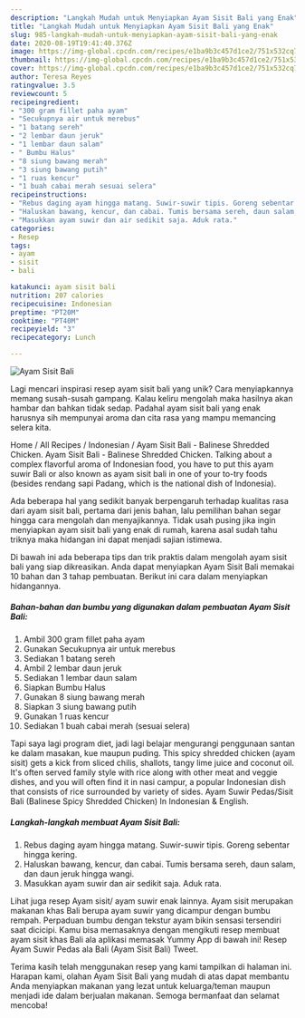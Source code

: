 ```yaml
---
description: "Langkah Mudah untuk Menyiapkan Ayam Sisit Bali yang Enak"
title: "Langkah Mudah untuk Menyiapkan Ayam Sisit Bali yang Enak"
slug: 985-langkah-mudah-untuk-menyiapkan-ayam-sisit-bali-yang-enak
date: 2020-08-19T19:41:40.376Z
image: https://img-global.cpcdn.com/recipes/e1ba9b3c457d1ce2/751x532cq70/ayam-sisit-bali-foto-resep-utama.jpg
thumbnail: https://img-global.cpcdn.com/recipes/e1ba9b3c457d1ce2/751x532cq70/ayam-sisit-bali-foto-resep-utama.jpg
cover: https://img-global.cpcdn.com/recipes/e1ba9b3c457d1ce2/751x532cq70/ayam-sisit-bali-foto-resep-utama.jpg
author: Teresa Reyes
ratingvalue: 3.5
reviewcount: 5
recipeingredient:
- "300 gram fillet paha ayam"
- "Secukupnya air untuk merebus"
- "1 batang sereh"
- "2 lembar daun jeruk"
- "1 lembar daun salam"
- " Bumbu Halus"
- "8 siung bawang merah"
- "3 siung bawang putih"
- "1 ruas kencur"
- "1 buah cabai merah sesuai selera"
recipeinstructions:
- "Rebus daging ayam hingga matang. Suwir-suwir tipis. Goreng sebentar hingga kering."
- "Haluskan bawang, kencur, dan cabai. Tumis bersama sereh, daun salam, dan daun jeruk hingga wangi."
- "Masukkan ayam suwir dan air sedikit saja. Aduk rata."
categories:
- Resep
tags:
- ayam
- sisit
- bali

katakunci: ayam sisit bali 
nutrition: 207 calories
recipecuisine: Indonesian
preptime: "PT20M"
cooktime: "PT40M"
recipeyield: "3"
recipecategory: Lunch

---
```



![Ayam Sisit Bali](https://img-global.cpcdn.com/recipes/e1ba9b3c457d1ce2/751x532cq70/ayam-sisit-bali-foto-resep-utama.jpg)

Lagi mencari inspirasi resep ayam sisit bali yang unik? Cara menyiapkannya memang susah-susah gampang. Kalau keliru mengolah maka hasilnya akan hambar dan bahkan tidak sedap. Padahal ayam sisit bali yang enak harusnya sih mempunyai aroma dan cita rasa yang mampu memancing selera kita.

Home / All Recipes / Indonesian / Ayam Sisit Bali - Balinese Shredded Chicken. Ayam Sisit Bali - Balinese Shredded Chicken. Talking about a complex flavorful aroma of Indonesian food, you have to put this ayam suwir Bali or also known as ayam sisit bali in one of your to-try foods (besides rendang sapi Padang, which is the national dish of Indonesia).

Ada beberapa hal yang sedikit banyak berpengaruh terhadap kualitas rasa dari ayam sisit bali, pertama dari jenis bahan, lalu pemilihan bahan segar hingga cara mengolah dan menyajikannya. Tidak usah pusing jika ingin menyiapkan ayam sisit bali yang enak di rumah, karena asal sudah tahu triknya maka hidangan ini dapat menjadi sajian istimewa.


Di bawah ini ada beberapa tips dan trik praktis dalam mengolah ayam sisit bali yang siap dikreasikan. Anda dapat menyiapkan Ayam Sisit Bali memakai 10 bahan dan 3 tahap pembuatan. Berikut ini cara dalam menyiapkan hidangannya.

<!--inarticleads1-->

##### Bahan-bahan dan bumbu yang digunakan dalam pembuatan Ayam Sisit Bali:

1. Ambil 300 gram fillet paha ayam
1. Gunakan Secukupnya air untuk merebus
1. Sediakan 1 batang sereh
1. Ambil 2 lembar daun jeruk
1. Sediakan 1 lembar daun salam
1. Siapkan  Bumbu Halus
1. Gunakan 8 siung bawang merah
1. Siapkan 3 siung bawang putih
1. Gunakan 1 ruas kencur
1. Sediakan 1 buah cabai merah (sesuai selera)


Tapi saya lagi program diet, jadi lagi belajar mengurangi penggunaan santan ke dalam masakan, kue maupun puding. This spicy shredded chicken (ayam sisit) gets a kick from sliced chilis, shallots, tangy lime juice and coconut oil. It&#39;s often served family style with rice along with other meat and veggie dishes, and you will often find it in nasi campur, a popular Indonesian dish that consists of rice surrounded by variety of sides. Ayam Suwir Pedas/Sisit Bali (Balinese Spicy Shredded Chicken) In Indonesian &amp; English. 

<!--inarticleads2-->

##### Langkah-langkah membuat Ayam Sisit Bali:

1. Rebus daging ayam hingga matang. Suwir-suwir tipis. Goreng sebentar hingga kering.
1. Haluskan bawang, kencur, dan cabai. Tumis bersama sereh, daun salam, dan daun jeruk hingga wangi.
1. Masukkan ayam suwir dan air sedikit saja. Aduk rata.


Lihat juga resep Ayam sisit/ ayam suwir enak lainnya. Ayam sisit merupakan makanan khas Bali berupa ayam suwir yang dicampur dengan bumbu rempah. Perpaduan bumbu dengan tekstur ayam bikin sensasi tersendiri saat dicicipi. Kamu bisa memasaknya dengan mengikuti resep membuat ayam sisit khas Bali ala aplikasi memasak Yummy App di bawah ini! Resep Ayam Suwir Pedas ala Bali (Ayam Sisit Bali) Tweet. 

Terima kasih telah menggunakan resep yang kami tampilkan di halaman ini. Harapan kami, olahan Ayam Sisit Bali yang mudah di atas dapat membantu Anda menyiapkan makanan yang lezat untuk keluarga/teman maupun menjadi ide dalam berjualan makanan. Semoga bermanfaat dan selamat mencoba!

